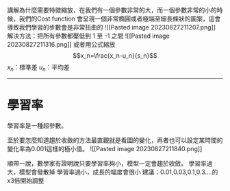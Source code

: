 講解為什麼需要特徵縮放，在我們有一個參數非常的大，而一個參數非常的小的時候，我們的Cost function 會呈現一個非常橢圓或者極端至細長條狀的圖案，這會導致我們學習的步數會是非常扭曲的
![[Pasted image 20230827211207.png]]
解決方法：把所有參數都壓低到 1 至 -1 之間
![[Pasted image 20230827211316.png]]
 或者用公式縮放$$x_n=\frac{x_n-u_n}{s_n}$$
 $x_n$：標準差
 $u_n$：平均差
 
 ---
# 學習率
學習率是一種超參數。

至於要怎麼知道趨於收斂的方法最直觀就是看圖的變化，再者也可以設定某時間的變化率為0.001這樣的極小值。
![[Pasted image 20230827211840.png]]

順帶一說，數學家有證明說只要學習率夠小，模型一定會趨於收斂。
學習率過大，模型會發散掉
學習率過小，成長的幅度會很小
建議：0.01,0.03,0.1,0.3....的x3倍開始調整